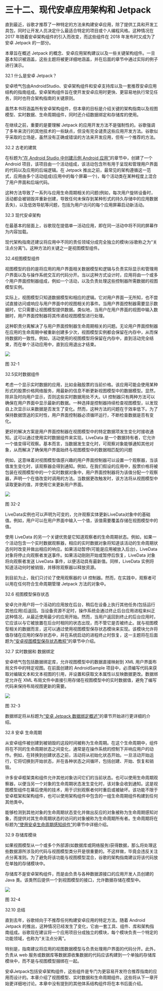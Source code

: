 # 三十二、现代安卓应用架构和 Jetpack

直到最近，谷歌才推荐了一种特定的方法来构建安卓应用，除了提供工具和开发工具包，同时让开发人员决定什么最适合特定的项目或个人编程风格。这种情况在 2017 年随着安卓架构组件的引入而改变，而这些组件在 2018 年发布时又成为了安卓 Jetpack 的一部分。

本章旨在概述 Jetpack 的概念、安卓应用架构建议以及一些关键架构组件。一旦基本知识被涵盖，这些主题将被更详细地涵盖，并在后面的章节中通过实际的例子进行演示。

32.1 什么是安卓 Jetpack？

安卓喷气包由AndroidStudio、安卓架构组件和安卓支持库以及一套推荐安卓应用结构的指南组成。安卓架构组件旨在使开发安卓应用时更快、更容易地执行常见任务，同时也符合架构指南的关键原则。

虽然本书将涵盖所有安卓架构组件，但本章的目标是介绍关键的架构指南以及视图模型、实时数据、生命周期组件，同时还介绍数据绑定和存储库的使用。

在继续之前，重要的是要理解 Jetpack 的应用开发方法不是强制性的。谷歌强调了多年来流行的其他技术的一些缺点，但没有完全谴责这些应用开发方法。谷歌似乎采取的立场是，虽然没有正确或错误的方法来开发应用，但有一个推荐的方法。

32.2 古老的建筑

在标题为[“在 Android Studio 中创建示例 Android 应用”](03.html#_idTextAnchor033)的章节中，创建了一个 Android 项目，该项目由一个活动组成，该活动包含所有用于呈现和管理用户界面的代码以及应用的后端逻辑。在 Jetpack 推出之前，最常见的架构遵循这一范式，应用由多个活动组成(应用中的每个屏幕一个)，每个活动类在某种程度上混合了用户界面和后端代码。

这种方法导致了一系列与应用生命周期相关的问题(例如，每次用户旋转设备时，活动都会被销毁并重新创建，导致任何未保存到某种形式的持久存储中的应用数据丢失)，以及低效导航等问题，包括为用户访问的每个应用屏幕启动新活动。

32.3 现代安卓架构

在最基本的层面上，谷歌现在提倡单一活动应用，即在同一活动中将不同的屏幕作为内容加载。

现代架构指南还建议将应用中不同的责任领域分成完全独立的模块(谷歌称之为“关注点分离”)。这种方法的关键之一是视图模型组件。

32.4视图模型组件

视图模型的目的是将应用的用户界面相关数据模型和逻辑与负责实际显示和管理用户界面以及与操作系统交互的代码分开。当以这种方式设计时，应用将由一个或多个用户界面控制器组成，例如一个活动，以及负责处理这些控制器所需数据的视图模型实例。

实际上，视图模型只知道数据模型和相应的逻辑。它对用户界面一无所知，也不尝试直接访问或响应与用户界面中的视图相关的事件。当用户界面控制器需要显示数据时，它只需要让视图模型提供数据。类似地，当用户在用户界面的视图中输入数据时，用户界面控制器将其传递给视图模型进行处理。

这种职责分离解决了与用户界面控制器生命周期相关的问题。无论用户界面控制器在应用的生命周期中被重新创建多少次，视图模型实例都会保留在内存中，从而保持数据的一致性。例如，活动使用的视图模型将保留在内存中，直到活动完全结束，而在单个活动应用中，直到应用退出才结束。

![](img/jetpack_diagram_1.jpg)

图 32-1

32.5实时数据组件

考虑一个显示实时数据的应用，比如金融股票的当前价格。该应用可能会使用某种形式的股票价格网络服务，用最新的信息不断更新视图模型中的数据模型。显然，除非及时向用户显示，否则这些实时数据用处不大。UI 控制器只有两种方法可以确保在用户界面中显示最新的数据。一种选择是控制器持续检查视图模型，以发现自上次显示以来数据是否发生了变化。然而，这种方法的问题在于效率低下。为了保持数据馈送的实时性，用户界面控制器必须循环运行，不断检查数据是否有变化。

更好的解决方案是用户界面控制器在视图模型中的特定数据项发生变化时接收通知。这可以通过使用实时数据组件来实现。LiveData 是一个数据持有者，它允许一个值变得可观察。基本而言，当数据发生变化时，可观察对象能够通知其他对象，从而解决了确保用户界面始终与视图模型中的数据相匹配的问题

例如，这意味着对视图模型值感兴趣的用户界面控制器可以设置一个观察器，当该值发生变化时，该观察器会得到通知。例如，在我们假设的应用中，股票价格将被包装在视图模型中的一个实时数据对象中，用户界面控制器将为该值分配一个观察器，声明一个在值改变时调用的方法。当数据更改触发时，该方法将从视图模型中读取更新的值，并使用它来更新用户界面。

![](img/Jetpack_diagram_2.jpg)

图 32-2

LiveData实例也可以声明为可变的，允许观察实体更新LiveData对象中的基础值。例如，用户可以在用户界面中输入一个值，该值需要覆盖存储在视图模型中的值。

使用 LiveData 的另一个关键优势是它知道观察者的生命周期状态。例如，如果一个活动包含一个实时数据观察器，相应的实时数据对象将知道该活动的生命周期状态何时改变并做出相应的响应。如果活动暂停(可能是应用被放入后台)，LiveData 对象将停止向观察者发送事件。如果活动刚刚开始或暂停后恢复，LiveData 对象将向观察者发送 LiveData 事件，以便活动具有最新值。同样，LiveData 实例将知道活动何时被销毁，并移除观察器以释放资源。

到目前为止，我们只讨论了使用观察器的 UI 控制器。然而，在实践中，观察者可以用在任何符合生命周期管理 Jetpack 方法的对象中。

32.6 视图模型保存状态

安卓允许用户将一个活动的应用放在后台，稍后在设备上执行其他任务(包括运行其他应用)后返回。当设备资源不足时，操作系统会通过终止后台应用进程来纠正这种情况，从最近使用最少的应用开始。然而，当用户返回到终止的后台应用时，它应该以与它被放置在后台时相同的状态出现，而不管它是否被终止。就与视图模型相关的数据而言，这可以通过使用视图模型保存状态模块来实现。该模块允许将值存储在应用的保存状态中，并在系统启动的进程终止时恢复，这一主题将在后面题为[“安卓视图模型保存状态教程”](37.html#_idTextAnchor766)的章节中介绍。

32.7 实时数据和 数据绑定

安卓喷气包包括数据绑定库，允许视图模型中的数据直接映射到 XML 用户界面布局文件中的特定视图。在前面创建的 AndroidSample 项目中，必须编写代码来获取对编辑文本和文本视图的引用，并设置和获取文本属性以反映数据更改。数据绑定允许在 XML 布局文件中直接引用存储在视图模型中的实时数据值，避免了编写代码来保持布局视图更新的需要。

![](img/Jetpack_diagram_3.jpg)

图 32-3

数据绑定将从标题为[“安卓 Jetpack 数据绑定概述”](35.html#_idTextAnchor737)的章节开始进行更详细的介绍。

32.8 安卓 生命周期

从安卓组件被创建到被销毁的这段时间被称为生命周期。在这个生命周期中，组件将在不同的生命周期状态之间变化，通常是在操作系统的控制下并响应用户的动作。例如，在转换到创建状态之前，活动将从初始化状态开始。一旦活动开始运行，它将切换到开始状态，并在各种状态之间循环，包括创建、开始、恢复和销毁。

许多安卓框架类和组件允许其他对象访问它们的当前状态。也可以使用生命周期观察器，以便当另一个对象的生命周期状态发生变化时，该对象会收到通知。这是视图模型组件在幕后使用的技术，用于识别观察者何时重启或被破坏。该功能不限于安卓框架和架构组件，也可以使用架构组件中包含的一组生命周期组件构建到任何其他类中。

能够检测到其他对象的生命周期状态变化并做出反应的对象被称为生命周期感知对象，而提供对其生命周期状态的访问的对象被称为生命周期所有者。生命周期将在标题为[“使用安卓生命周期感知组件”](38.html#_idTextAnchor773)的章节中详细介绍。

32.9 存储库模块

如果视图模型从一个或多个外部源(如数据库或网络服务)获得数据，那么将处理这些数据源所涉及的代码与视图模型类分开是很重要的。不这样做，毕竟会违反关注点分离准则。为了避免将该功能与视图模型混合，谷歌的架构指南建议将该代码放在单独的存储模块中。

存储库不是安卓架构组件，而是由负责与各种数据源接口的应用开发人员创建的 Java 类。该类然后提供一个到视图模型的接口，允许数据存储在模型中。

![](img/Jetpack_diagram_4.jpg)

图 32-4

32.10 总结

直到去年，谷歌倾向于不推荐任何构建安卓应用的特定方法。随着 Android Jetpack 的推出，这种情况已经发生了变化，它由一套工具、组件、库和架构指南组成。谷歌现在建议将一个应用项目分成独立的模块，每个模块负责一个特定的功能领域，也称为“关注点分离”。

特别是，指南建议将应用的视图数据模型与负责处理用户界面的代码分开。此外，负责从 web 服务或数据库等数据源收集数据的代码应该构建到一个单独的存储库模块中，而不是与视图模型捆绑在一起。

安卓Jetpack包括安卓架构组件，这些组件是专门为更容易开发符合推荐指南的应用而设计的。本章介绍了视图模型、实时数据和生命周期组件。这些将从下一章开始更详细地讨论。本章中没有提到的其他体系结构组件将在本书后面介绍。